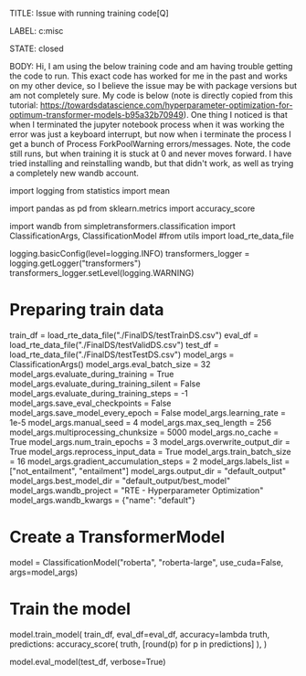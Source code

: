 TITLE:
Issue with running training code[Q]

LABEL:
c:misc

STATE:
closed

BODY:
Hi, I am using the below training code and am having trouble getting the code to run. This exact code has worked for me in the past and works on my other device, so I believe the issue may be with package versions but am not completely sure. My code is below (note is directly copied from this tutorial: https://towardsdatascience.com/hyperparameter-optimization-for-optimum-transformer-models-b95a32b70949). One thing I noticed is that when I terminated the jupyter notebook process when it was working the error was just a keyboard interrupt, but now when i terminate the process I get a bunch of Process ForkPoolWarning errors/messages. Note, the code still runs, but when training it is stuck at 0 and never moves forward. I have tried installing and reinstalling wandb, but that didn't work, as well as trying a completely new wandb account.

import logging
from statistics import mean

import pandas as pd
from sklearn.metrics import accuracy_score

import wandb
from simpletransformers.classification import ClassificationArgs, ClassificationModel
#from utils import load_rte_data_file


logging.basicConfig(level=logging.INFO)
transformers_logger = logging.getLogger("transformers")
transformers_logger.setLevel(logging.WARNING)

# Preparing train data
train_df = load_rte_data_file("./FinalDS/testTrainDS.csv")
eval_df = load_rte_data_file("./FinalDS/testValidDS.csv")
test_df = load_rte_data_file("./FinalDS/testTestDS.csv")
model_args = ClassificationArgs()
model_args.eval_batch_size = 32
model_args.evaluate_during_training = True
model_args.evaluate_during_training_silent = False
model_args.evaluate_during_training_steps = -1
model_args.save_eval_checkpoints = False
model_args.save_model_every_epoch = False
model_args.learning_rate = 1e-5
model_args.manual_seed = 4
model_args.max_seq_length = 256
model_args.multiprocessing_chunksize = 5000
model_args.no_cache = True
model_args.num_train_epochs = 3
model_args.overwrite_output_dir = True
model_args.reprocess_input_data = True
model_args.train_batch_size = 16
model_args.gradient_accumulation_steps = 2
model_args.labels_list = ["not_entailment", "entailment"]
model_args.output_dir = "default_output"
model_args.best_model_dir = "default_output/best_model"
model_args.wandb_project = "RTE - Hyperparameter Optimization"
model_args.wandb_kwargs = {"name": "default"}

# Create a TransformerModel
model = ClassificationModel("roberta", "roberta-large", use_cuda=False, args=model_args)

# Train the model
model.train_model(
    train_df,
    eval_df=eval_df,
    accuracy=lambda truth, predictions: accuracy_score(
        truth, [round(p) for p in predictions]
    ),
)

model.eval_model(test_df, verbose=True)

